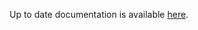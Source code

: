 <!-- DO NOT EDIT THIS FILE MANUALLY  -->
<!-- Please read the https://github.com/linuxserver/docker-webtop/blob/fedora-xfce/.github/CONTRIBUTING.md -->

Up to date documentation is available [here](https://github.com/linuxserver/docker-webtop/blob/master/README.md).
